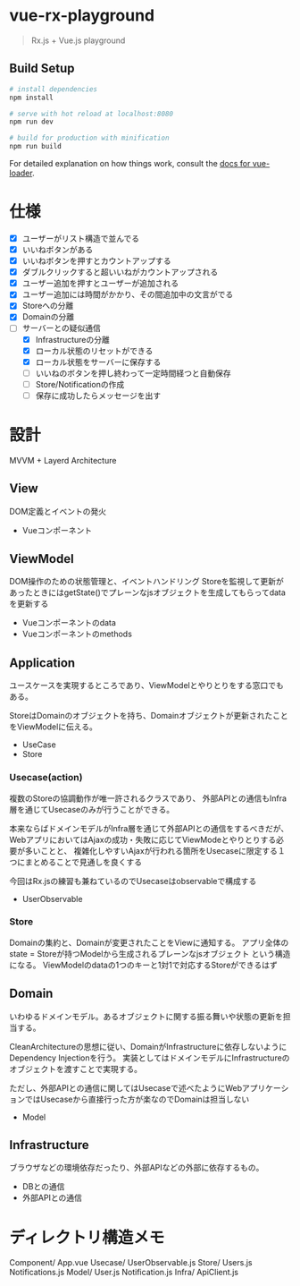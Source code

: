 # vue-rx-playground

> Rx.js + Vue.js playground

## Build Setup

``` bash
# install dependencies
npm install

# serve with hot reload at localhost:8080
npm run dev

# build for production with minification
npm run build
```

For detailed explanation on how things work, consult the [docs for vue-loader](http://vuejs.github.io/vue-loader).

# 仕様
- [x] ユーザーがリスト構造で並んでる
- [x] いいねボタンがある
- [x] いいねボタンを押すとカウントアップする
- [x] ダブルクリックすると超いいねがカウントアップされる
- [x] ユーザー追加を押すとユーザーが追加される
- [x] ユーザー追加には時間がかかり、その間追加中の文言がでる
- [x] Storeへの分離
- [x] Domainの分離
- [ ] サーバーとの疑似通信
  - [x] Infrastructureの分離
  - [x] ローカル状態のリセットができる
  - [x] ローカル状態をサーバーに保存する
  - [ ] いいねのボタンを押し終わって一定時間経つと自動保存
  - [ ] Store/Notificationの作成
  - [ ] 保存に成功したらメッセージを出す

# 設計
MVVM + Layerd Architecture

## View
DOM定義とイベントの発火

- Vueコンポーネント

## ViewModel
DOM操作のための状態管理と、イベントハンドリング
Storeを監視して更新があったときにはgetState()でプレーンなjsオブジェクトを生成してもらってdataを更新する

- Vueコンポーネントのdata
- Vueコンポーネントのmethods

## Application
ユースケースを実現するところであり、ViewModelとやりとりをする窓口でもある。

StoreはDomainのオブジェクトを持ち、Domainオブジェクトが更新されたことをViewModelに伝える。

- UseCase
- Store

### Usecase(action)
複数のStoreの協調動作が唯一許されるクラスであり、
外部APIとの通信もInfra層を通じてUsecaseのみが行うことができる。

本来ならばドメインモデルがInfra層を通じて外部APIとの通信をするべきだが、WebアプリにおいてはAjaxの成功・失敗に応じてViewModeとやりとりする必要が多いことと、
複雑化しやすいAjaxが行われる箇所をUsecaseに限定する１つにまとめることで見通しを良くする

今回はRx.jsの練習も兼ねているのでUsecaseはobservableで構成する

- UserObservable

### Store
Domainの集約と、Domainが変更されたことをViewに通知する。
アプリ全体のstate = Storeが持つModelから生成されるプレーンなjsオブジェクト
という構造になる。
ViewModelのdataの1つのキーと1対1で対応するStoreができるはず

## Domain
いわゆるドメインモデル。あるオブジェクトに関する振る舞いや状態の更新を担当する。

CleanArchitectureの思想に従い、DomainがInfrastructureに依存しないようにDependency Injectionを行う。
実装としてはドメインモデルにInfrastructureのオブジェクトを渡すことで実現する。

ただし、外部APIとの通信に関してはUsecaseで述べたようにWebアプリケーションではUsecaseから直接行った方が楽なのでDomainは担当しない

- Model

## Infrastructure
ブラウザなどの環境依存だったり、外部APIなどの外部に依存するもの。

- DBとの通信
- 外部APIとの通信

# ディレクトリ構造メモ

Component/
  App.vue
Usecase/
  UserObservable.js
Store/
  Users.js
  Notifications.js
Model/
  User.js
  Notification.js
Infra/
  ApiClient.js
